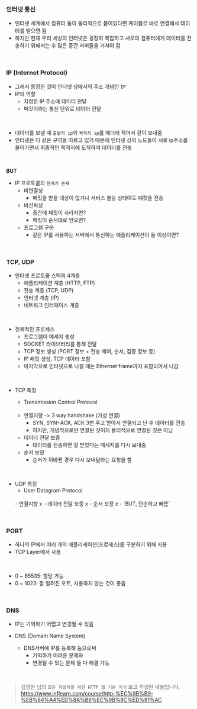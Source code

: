

### 인터넷 통신
- 인터넷 세계에서 컴퓨터 둘이 물리적으로 붙어있다면 케이블로 바로 연결해서 데이터를 받으면 됨
- 하지만 현재 우리 세상의 인터넷은 굉장히 복잡하고 서로의 컴퓨터에게 데이터를 전송하기 위해서는 수 많은 중간 서버들을 거쳐야 함

<br>

### IP (Internet Protocol)
- 그래서 등장한 것이 인터넷 상에서의 주소 개념인 `IP`
- IP의 역할
    - 지정한 IP 주소에 데이터 전달
    - 패킷이라는 통신 단위로 데이터 전달

<br>

- 데이터를 보낼 때 `출발지 ip`와 `목적지 ip`를 헤더에 적어서 같이 보내줌
- 인터넷은 다 같은 규약을 따르고 있기 때문에 인터넷 상의 노드들이 서로 ip주소를 물어가면서 최종적인 목적지에 도착하여 데이터를 전송

<br>

 **BUT**
 - IP 프로토콜의 `한계가 존재`
    - 비연결성
        - 패킷을 받을 대상이 없거나 서비스 불능 상태여도 패킷을 전송
    - 비신뢰성
        - 중간에 패킷이 사라지면?
        - 패킷이 순서대로 안오면?
    - 프로그램 구분
        - 같은 IP를 사용하는 서버에서 통신하는 애플리케이션이 둘 이상이면?

<br>

### TCP, UDP
- 인터넷 프로토콜 스택의 4계층
    - 애플리케이션 계층 (HTTP, FTP)
    - 전송 계층 (TCP, UDP)
    - 인터넷 계층 (IP)
    - 네트워크 인터페이스 계층
    
<br>

- 전체적인 프로세스
    - 프로그램이 메세지 생성
    - SOCKET 라이브러리를 통해 전달
    - TCP 정보 생성 (PORT 정보 + 전송 제어, 순서, 검증 정보 등)
    - IP 패킷 생성, TCP 데이터 포함
    - 마지막으로 인터넷으로 나갈 때는 Ethernet frame까지 포함되어서 나감

<br>

- TCP 특징
    - Transmission Control Protocol

    <br>

    - 연결지향 -> 3 way handshake (가상 연결)
    	- SYN, SYN+ACK, ACK 3번 주고 받아서 연결되고 난 후 데이터를 전송
       - 하지만, 개념적으로만 연결된 것이지 물리적으로 연결된 것은 아님
    - 데이터 전달 보증
    	- 데이터를 전송하면 잘 받았다는 메세지를 다시 보내줌
    - 순서 보장
    	- 순서가 뒤바뀐 경우 다시 보내달라는 요청을 함
        
<br>

- UDP 특징
    - User Datagram Protocol
    <br>
    - 연결지향 x
    - 데이터 전달 보증 x
    - 순서 보장 x
    - `BUT, 단순하고 빠름`

<br>

### PORT
- 하나의 IP에서 여러 개의 애플리케이션(프로세스)를 구분하기 위해 사용
- TCP Layer에서 사용

<br>

- 0 ~ 65535: 할당 가능
- 0 ~ 1023:  잘 알려진 포트, 사용하지 않는 것이 좋음

<br>

### DNS
- IP는 기억하기 어렵고 변경될 수 있음

- DNS (Domain Name System)
    - DNS서버에 IP를 등록해 둠으로써
    	- 기억하기 어려운 문제와
       - 변경될 수 있는 문제 둘 다 해결 가능
       
<br>

> 김영한 님의 `모든 개발자를 위한 HTTP 웹 기본 지식` 보고 작성한 내용입니다.
> https://www.inflearn.com/course/http-%EC%9B%B9-%EB%84%A4%ED%8A%B8%EC%9B%8C%ED%81%AC